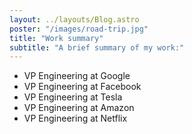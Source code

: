 ```yaml
---
layout: ../layouts/Blog.astro
poster: "/images/road-trip.jpg"
title: "Work summary"
subtitle: "A brief summary of my work:"
---
```


- VP Engineering at Google
- VP Engineering at Facebook
- VP Engineering at Tesla
- VP Engineering at Amazon
- VP Engineering at Netflix
